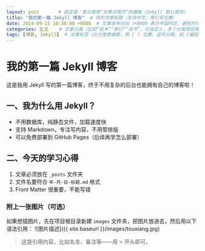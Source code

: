 ```yaml
---
layout: post       # 固定值：表示使用“文章详情页”的模板（Jekyll 默认提供）
title: "我的第一篇 Jekyll 博客"  # 你的文章标题（支持中文，用引号包裹）
date: 2024-09-15 10:30:00 +0800  # 文章发布时间（+0800 表示中国时区，避免时间错乱）
categories: 生活    # 文章分类（比如“技术”“旅行”“读书”，可自定义，多个分类用空格分隔，如“技术 Jekyll”）
tags: [博客, Jekyll]  # 文章标签（比分类更细致，用 [ ] 包裹，逗号分隔，如 [编程, Ruby]）
---
```


# 我的第一篇 Jekyll 博客
这是我用 Jekyll 写的第一篇博客，终于不用复杂的后台也能拥有自己的博客啦！

## 一、我为什么用 Jekyll？
- 不用数据库，纯静态文件，加载速度快
- 支持 Markdown，专注写内容，不用管排版
- 可以免费部署到 GitHub Pages（后续再学怎么部署）

## 二、今天的学习心得
1. 文章必须放在 `_posts` 文件夹
2. 文件名要符合 `年-月-日-标题.md` 格式
3. Front Matter 很重要，不能写错

### 附上一张图片（可选）
如果想插图片，先在项目根目录新建 `images` 文件夹，把图片放进去，然后用以下语法引用：
![图片描述]({{ site.baseurl }}/images/touxiang.jpg)

> 这是引用内容，比如名言、备注等——用 > 开头即可。